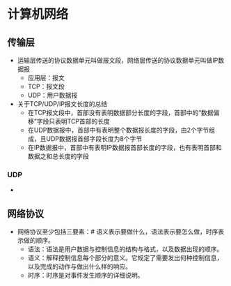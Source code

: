 # 计算机网络
## 传输层
- 运输层传送的协议数据单元叫做报文段，网络层传送的协议数据单元叫做IP数据报
	- 应用层：报文
	- TCP：报文段
	- UDP：用户数据报
- 关于TCP/UDP/IP报文长度的总结
	- 在TCP报文段中，首部没有表明数据部分长度的字段，首部中的“数据偏移”字段只表明TCP首部的长度
	- 在UDP数据报中，首部中有表明整个数据报长度的字段，由2个字节组成，且UDP数据报首部字段长度为8个字节
	- 在IP数据报中，首部中有表明IP数据报首部长度的字段，也有表明首部和数据之和总长度的字段

### UDP
- 





## 网络协议
- 网络协议至少包括三要素：# 语义表示要做什么，语法表示要怎么做，时序表示做的顺序。
	- 语法：语法是用户数据与控制信息的结构与格式，以及数据出现的顺序。
	- 语义：解释控制信息每个部分的意义。它规定了需要发出何种控制信息，以及完成的动作与做出什么样的响应。
	- 时序：时序是对事件发生顺序的详细说明。
	
